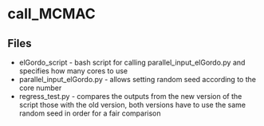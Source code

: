 # call_MCMAC

## Files 
* elGordo_script - bash script for calling parallel_input_elGordo.py and
  specifies how many cores to use 
* parallel_input_elGordo.py - allows setting random seed according to the
  core number 
* regress_test.py - compares the outputs from the new version of the script those with the old version, both versions have to use the same random seed in order for a fair comparison 




